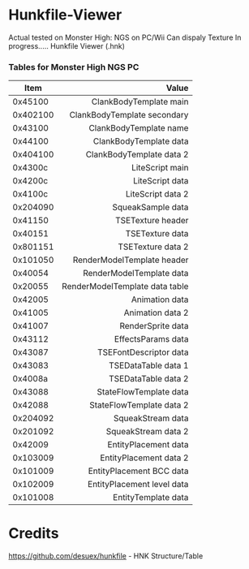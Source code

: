 # Hunkfile-Viewer
Actual tested on Monster High: NGS on PC/Wii
Can dispaly Texture
In progress.....
Hunkfile Viewer (.hnk)

### Tables for Monster High NGS PC

| Item      | Value |
| --------- | -----:|
| 0x45100 | ClankBodyTemplate main |
| 0x402100 | ClankBodyTemplate secondary |
| 0x43100 | ClankBodyTemplate name |
| 0x44100 |ClankBodyTemplate data |
| 0x404100 |ClankBodyTemplate data 2 |
| 0x4300c | LiteScript main |
| 0x4200c | LiteScript data |
| 0x4100c | LiteScript data 2 |
| 0x204090 | SqueakSample data |
| 0x41150 | TSETexture header |
| 0x40151 | TSETexture data |
| 0x801151 | TSETexture data 2 |
| 0x101050 | RenderModelTemplate header |
| 0x40054 | RenderModelTemplate data |
| 0x20055 | RenderModelTemplate data table |
| 0x42005 | Animation data |
| 0x41005 | Animation data 2 |
| 0x41007 | RenderSprite data |
| 0x43112 | EffectsParams data |
| 0x43087 | TSEFontDescriptor data |
| 0x43083 | TSEDataTable data 1 |
| 0x4008a | TSEDataTable data 2 |
| 0x43088 | StateFlowTemplate data |
| 0x42088 | StateFlowTemplate data 2 |
| 0x204092 | SqueakStream data |
| 0x201092 | SqueakStream data 2 |
| 0x42009 | EntityPlacement data |
| 0x103009 | EntityPlacement data 2 |
| 0x101009 | EntityPlacement BCC data |
| 0x102009 | EntityPlacement level data |
| 0x101008 | EntityTemplate data |




# Credits
<https://github.com/desuex/hunkfile> - HNK Structure/Table
